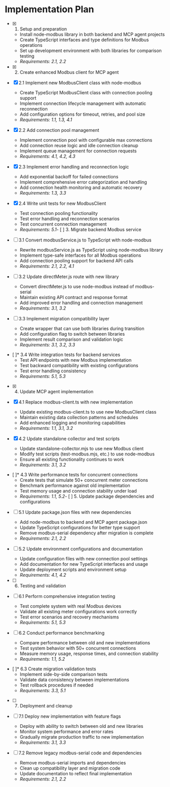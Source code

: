 # Implementation Plan

- [x] 1. Setup and preparation





  - Install node-modbus library in both backend and MCP agent projects
  - Create TypeScript interfaces and type definitions for Modbus operations
  - Set up development environment with both libraries for comparison testing
  - _Requirements: 2.1, 2.2_

- [x] 2. Create enhanced Modbus client for MCP agent




- [x] 2.1 Implement new ModbusClient class with node-modbus


  - Create TypeScript ModbusClient class with connection pooling support
  - Implement connection lifecycle management with automatic reconnection
  - Add configuration options for timeout, retries, and pool size
  - _Requirements: 1.1, 1.3, 4.1_

- [x] 2.2 Add connection pool management


  - Implement connection pool with configurable max connections
  - Add connection reuse logic and idle connection cleanup
  - Implement queue management for connection requests
  - _Requirements: 4.1, 4.2, 4.3_

- [x] 2.3 Implement error handling and reconnection logic


  - Add exponential backoff for failed connections
  - Implement comprehensive error categorization and handling
  - Add connection health monitoring and automatic recovery
  - _Requirements: 1.3, 3.3_

- [x] 2.4 Write unit tests for new ModbusClient






























  - Test connection pooling functionality
  - Test error handling and reconnection scenarios
  - Test concurrent connection management
  - _Requirements: 5.1_- 
[ ] 3. Migrate backend Modbus service
- [ ] 3.1 Convert modbusService.js to TypeScript with node-modbus
  - Rewrite modbusService.js as TypeScript using node-modbus library
  - Implement type-safe interfaces for all Modbus operations
  - Add connection pooling support for backend API calls
  - _Requirements: 2.1, 2.2, 4.1_

- [ ] 3.2 Update directMeter.js route with new library
  - Convert directMeter.js to use node-modbus instead of modbus-serial
  - Maintain existing API contract and response format
  - Add improved error handling and connection management
  - _Requirements: 3.1, 3.2_

- [ ] 3.3 Implement migration compatibility layer
  - Create wrapper that can use both libraries during transition
  - Add configuration flag to switch between libraries
  - Implement result comparison and validation logic
  - _Requirements: 3.1, 3.2, 3.3_

- [ ]* 3.4 Write integration tests for backend services
  - Test API endpoints with new Modbus implementation
  - Test backward compatibility with existing configurations
  - Test error handling consistency
  - _Requirements: 5.1, 5.3_


- [x] 4. Update MCP agent implementation




- [x] 4.1 Replace modbus-client.ts with new implementation


  - Update existing modbus-client.ts to use new ModbusClient class
  - Maintain existing data collection patterns and schedules
  - Add enhanced logging and monitoring capabilities
  - _Requirements: 1.1, 3.1, 3.2_

- [x] 4.2 Update standalone collector and test scripts


  - Update standalone-collector.mjs to use new Modbus client
  - Modify test scripts (test-modbus.mjs, etc.) to use node-modbus
  - Ensure all existing functionality continues to work
  - _Requirements: 3.1, 3.2_

- [ ]* 4.3 Write performance tests for concurrent connections
  - Create tests that simulate 50+ concurrent meter connections
  - Benchmark performance against old implementation
  - Test memory usage and connection stability under load
  - _Requirements: 1.1, 5.2_- [
 ] 5. Update package dependencies and configurations
- [ ] 5.1 Update package.json files with new dependencies
  - Add node-modbus to backend and MCP agent package.json
  - Update TypeScript configurations for better type support
  - Remove modbus-serial dependency after migration is complete
  - _Requirements: 2.1, 2.2_

- [ ] 5.2 Update environment configurations and documentation
  - Update configuration files with new connection pool settings
  - Add documentation for new TypeScript interfaces and usage
  - Update deployment scripts and environment setup
  - _Requirements: 4.1, 4.2_

- [ ] 6. Testing and validation
- [ ] 6.1 Perform comprehensive integration testing
  - Test complete system with real Modbus devices
  - Validate all existing meter configurations work correctly
  - Test error scenarios and recovery mechanisms
  - _Requirements: 5.1, 5.3_

- [ ] 6.2 Conduct performance benchmarking
  - Compare performance between old and new implementations
  - Test system behavior with 50+ concurrent connections
  - Measure memory usage, response times, and connection stability
  - _Requirements: 1.1, 5.2_

- [ ]* 6.3 Create migration validation tests
  - Implement side-by-side comparison tests
  - Validate data consistency between implementations
  - Test rollback procedures if needed
  - _Requirements: 3.3, 5.1_

- [ ] 7. Deployment and cleanup
- [ ] 7.1 Deploy new implementation with feature flags
  - Deploy with ability to switch between old and new libraries
  - Monitor system performance and error rates
  - Gradually migrate production traffic to new implementation
  - _Requirements: 3.1, 3.3_

- [ ] 7.2 Remove legacy modbus-serial code and dependencies
  - Remove modbus-serial imports and dependencies
  - Clean up compatibility layer and migration code
  - Update documentation to reflect final implementation
  - _Requirements: 2.1, 2.2_
